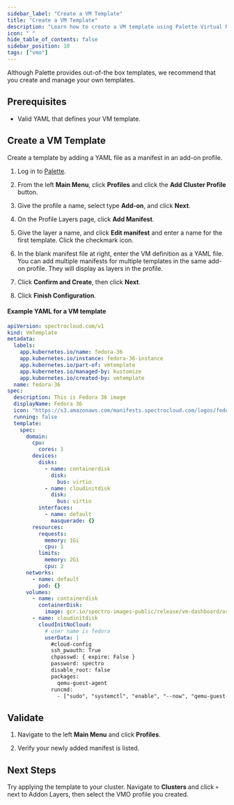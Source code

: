 ```yaml
---
sidebar_label: "Create a VM Template"
title: "Create a VM Template"
description: "Learn how to create a VM template using Palette Virtual Machine Orchestrator."
icon: " "
hide_table_of_contents: false
sidebar_position: 10
tags: ["vmo"]
---
```


Although Palette provides out-of-the box templates, we recommend that you create and manage your own templates.

## Prerequisites

- Valid YAML that defines your VM template.

## Create a VM Template

Create a template by adding a YAML file as a manifest in an add-on profile.

1. Log in to [Palette](https://console.spectrocloud.com).

2. From the left **Main Menu**, click **Profiles** and click the **Add Cluster Profile** button.

3. Give the profile a name, select type **Add-on**, and click **Next**.

4. On the Profile Layers page, click **Add Manifest**.

5. Give the layer a name, and click **Edit manifest** and enter a name for the first template. Click the checkmark icon.

6. In the blank manifest file at right, enter the VM definition as a YAML file. You can add multiple manifests for
   multiple templates in the same add-on profile. They will display as layers in the profile.

7. Click **Confirm and Create**, then click **Next**.

8. Click **Finish Configuration**.

#### Example YAML for a VM template

```yaml
apiVersion: spectrocloud.com/v1
kind: VmTemplate
metadata:
  labels:
    app.kubernetes.io/name: fedora-36
    app.kubernetes.io/instance: fedora-36-instance
    app.kubernetes.io/part-of: vmtemplate
    app.kubernetes.io/managed-by: kustomize
    app.kubernetes.io/created-by: vmtemplate
  name: fedora-36
spec:
  description: This is Fedora 36 image
  displayName: Fedora 36
  icon: "https://s3.amazonaws.com/manifests.spectrocloud.com/logos/fedora.webp"
  running: false
  template:
    spec:
      domain:
        cpu:
          cores: 1
        devices:
          disks:
            - name: containerdisk
              disk:
                bus: virtio
            - name: cloudinitdisk
              disk:
                bus: virtio
          interfaces:
            - name: default
              masquerade: {}
        resources:
          requests:
            memory: 1Gi
            cpu: 1
          limits:
            memory: 2Gi
            cpu: 2
      networks:
        - name: default
          pod: {}
      volumes:
        - name: containerdisk
          containerDisk:
            image: gcr.io/spectro-images-public/release/vm-dashboard/os/fedora-container-disk:36
        - name: cloudinitdisk
          cloudInitNoCloud:
            # user name is fedora
            userData: |
              #cloud-config
              ssh_pwauth: True
              chpasswd: { expire: False }
              password: spectro
              disable_root: false
              packages:
                qemu-guest-agent
              runcmd:
                - ["sudo", "systemctl", "enable", "--now", "qemu-guest-agent"]
```

## Validate

1. Navigate to the left **Main Menu** and click **Profiles**.

2. Verify your newly added manifest is listed.

## Next Steps

Try applying the template to your cluster. Navigate to **Clusters** and click `+` next to Addon Layers, then select the
VMO profile you created.
